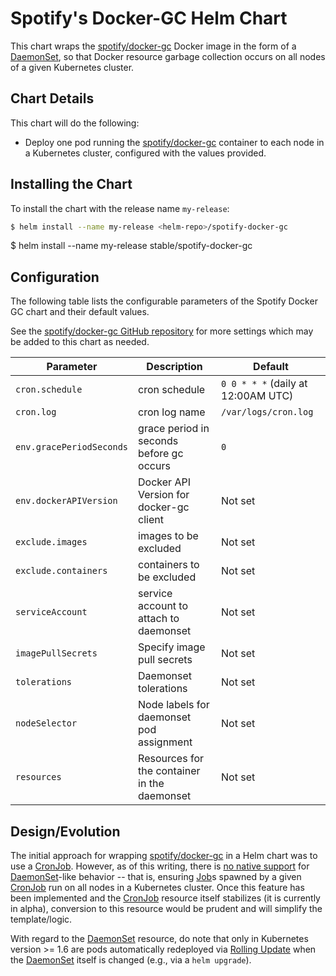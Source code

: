 # Spotify's Docker-GC Helm Chart

This chart wraps the [spotify/docker-gc][] Docker image in the form of a [DaemonSet][], so that Docker resource garbage collection occurs on all nodes of a given Kubernetes cluster.

## Chart Details
This chart will do the following:

* Deploy one pod running the [spotify/docker-gc][] container to each node in a Kubernetes cluster, configured with the values provided.

## Installing the Chart

To install the chart with the release name `my-release`:

```bash
$ helm install --name my-release <helm-repo>/spotify-docker-gc
```

$ helm install --name my-release stable/spotify-docker-gc
## Configuration

The following table lists the configurable parameters of the Spotify Docker GC chart and their default values.

See the [spotify/docker-gc GitHub repository][] for more settings which may be added to this chart as needed.

| Parameter                         | Description                                  | Default                            |
| --------------------------------- | -------------------------------------------- | ---------------------------------- |
| `cron.schedule`                   | cron schedule                                | `0 0 * * *` (daily at 12:00AM UTC) |
| `cron.log`                        | cron log name                                | `/var/logs/cron.log`               |
| `env.gracePeriodSeconds`          | grace period in seconds before gc occurs     | `0`                                |
| `env.dockerAPIVersion`            | Docker API Version for docker-gc client      | Not set                            |
| `exclude.images`                  | images to be excluded                        | Not set                            |
| `exclude.containers`              | containers to be excluded                    | Not set                            |
| `serviceAccount`                  | service account to attach to daemonset       | Not set                            |
| `imagePullSecrets`                | Specify image pull secrets                   | Not set                            |
| `tolerations`                     | Daemonset tolerations                        | Not set                            |
| `nodeSelector`                    | Node labels for daemonset pod assignment     | Not set                            |
| `resources`                       | Resources for the container in the daemonset | Not set                            | 

## Design/Evolution

The initial approach for wrapping [spotify/docker-gc][] in a Helm chart was to use a [CronJob][].  However, as of this writing, there is [no native support](https://github.com/kubernetes/kubernetes/issues/36601) for [DaemonSet][]-like behavior -- that is, ensuring [Job][]s spawned by a given [CronJob][] run on all nodes in a Kubernetes cluster.  Once this feature has been implemented and the [CronJob][] resource itself stabilizes (it is currently in alpha), conversion to this resource would be prudent and will simplify the template/logic.

With regard to the [DaemonSet][] resource, do note that only in Kubernetes version >= 1.6 are pods automatically redeployed via [Rolling Update](https://github.com/kubernetes/kubernetes/issues/22543) when the [DaemonSet][] itself is changed (e.g., via a `helm upgrade`).


[spotify/docker-gc]: https://hub.docker.com/r/spotify/docker-gc/
[spotify/docker-gc GitHub repository]: https://github.com/spotify/docker-gc
[DaemonSet]: https://kubernetes.io/docs/concepts/workloads/controllers/daemonset
[CronJob]: https://kubernetes.io/docs/concepts/workloads/controllers/cron-jobs/
[Job]: https://kubernetes.io/docs/concepts/workloads/controllers/jobs-run-to-completion/
